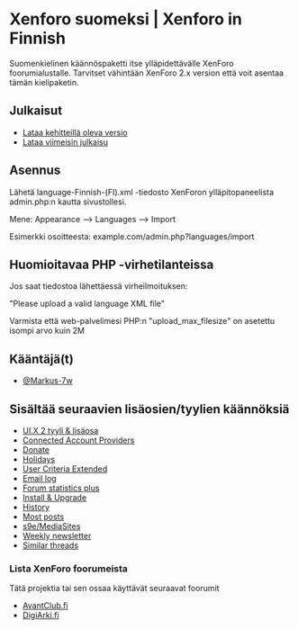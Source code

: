 # Xenforo suomeksi | Xenforo in Finnish

Suomenkielinen käännöspaketti itse ylläpidettävälle XenForo foorumialustalle. Tarvitset vähintään XenForo 2.x version että voit asentaa tämän kielipaketin.

## Julkaisut

- [Lataa kehitteillä oleva versio](https://github.com/Markus-7w/XenForo-suomeksi/archive/refs/heads/main.zip)
- [Lataa viimeisin julkaisu](https://github.com/Markus-7w/XenForo-suomeksi/releases)

## Asennus

Lähetä language-Finnish-(FI).xml -tiedosto XenForon ylläpitopaneelista admin.php:n kautta sivustollesi. 

Mene: Appearance --> Languages --> Import

Esimerkki osoitteesta: example.com/admin.php?languages/import
    
## Huomioitavaa PHP -virhetilanteissa

Jos saat tiedostoa lähettäessä virheilmoituksen:

"Please upload a valid language XML file" 

Varmista että web-palvelimesi PHP:n "upload_max_filesize" on asetettu isompi arvo kuin 2M

## Kääntäjä(t)

- [@Markus-7w](https://github.com/Markus-7w)


## Sisältää seuraavien lisäosien/tyylien käännöksiä

- [UI.X 2 tyyli & lisäosa](https://www.themehouse.com/xenforo/2/themes/ui-x)
- [Connected Account Providers](https://www.themehouse.com/xenforo/2/addons/connected-account-providers)
- [Donate](https://www.themehouse.com/xenforo/2/addons/donate)
- [Holidays](https://www.themehouse.com/xenforo/2/addons/holidays)
- [User Criteria Extended](https://www.themehouse.com/xenforo/2/addons/user-criteria-extended)
- [Email log](https://www.xf2addons.com/resources/email-log.97/)
- [Forum statistics plus](https://www.xf2addons.com/resources/forum-statistics-plus.101/)
- [Install & Upgrade](https://www.themehouse.com/xenforo/2/addons/install-and-upgrade)
- [History](https://www.xf2addons.com/resources/history.54/)
- [Most posts](https://www.xf2addons.com/resources/most-posts.46/)
- [s9e/MediaSites](https://xenforo.com/community/resources/s9e-media-sites.5973/)
- [Weekly newsletter](https://www.xf2addons.com/resources/weekly-newsletter.584/)
- [Similar threads](https://www.xf2addons.com/resources/similar-threads.17/)
### Lista XenForo foorumeista

Tätä projektia tai sen ossaa käyttävät seuraavat foorumit

- [AvantClub.fi](https://www.avantclub.fi/)
- [DigiArki.fi](https://palsta.digiarki.fi/)

